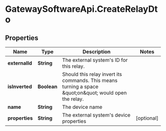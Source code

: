 # GatewaySoftwareApi.CreateRelayDto

## Properties
Name | Type | Description | Notes
------------ | ------------- | ------------- | -------------
**externalId** | **String** | The external system&#39;s ID for this relay. | 
**isInverted** | **Boolean** | Should this relay invert its commands. This means turning a space \&quot;on\&quot; would open the relay. | 
**name** | **String** | The device name | 
**properties** | **String** | The external system&#39;s device properties | [optional] 


